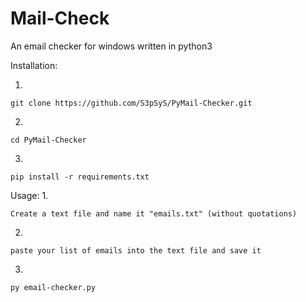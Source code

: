 # Mail-Check
An email checker for windows written in python3

Installation:

1.
```
git clone https://github.com/S3pSyS/PyMail-Checker.git
```
2.
```
cd PyMail-Checker
```
3.
```
pip install -r requirements.txt
```

Usage:
1.
```
Create a text file and name it "emails.txt" (without quotations)
```
2.
```
paste your list of emails into the text file and save it
```
3.
```
py email-checker.py
```
